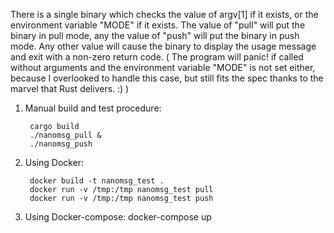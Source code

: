 There is a single binary which checks the value of argv[1] if it exists, or
the environment variable "MODE" if it exists. The value of "pull" will put the
binary in pull mode, any the value of "push" will put the binary in push mode. Any
other value will cause the binary to display the usage message and exit with a
non-zero return code. ( The program will panic! if called without arguments and the
environment variable "MODE" is not set either, because I overlooked to handle this
case, but still fits the spec thanks to the marvel that Rust delivers. :) )

1. Manual build and test procedure:

        cargo build
        ./nanomsg_pull &
        ./nanomsg_push


2. Using Docker:

        docker build -t nanomsg_test .
        docker run -v /tmp:/tmp nanomsg_test pull
        docker run -v /tmp:/tmp nanomsg_test push


3. Using Docker-compose:
        docker-compose up


